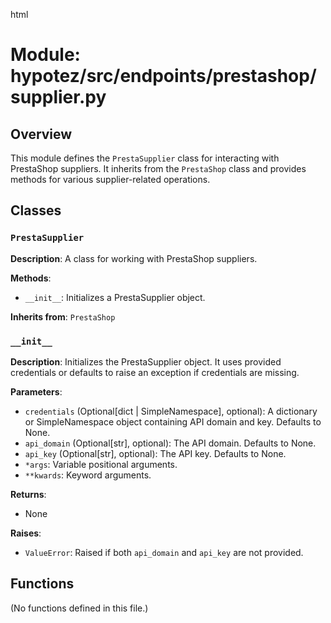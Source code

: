 html
<h1>Module: hypotez/src/endpoints/prestashop/supplier.py</h1>

<h2>Overview</h2>
<p>This module defines the <code>PrestaSupplier</code> class for interacting with PrestaShop suppliers. It inherits from the <code>PrestaShop</code> class and provides methods for various supplier-related operations.</p>

<h2>Classes</h2>

<h3><code>PrestaSupplier</code></h3>

<p><strong>Description</strong>: A class for working with PrestaShop suppliers.</p>

<p><strong>Methods</strong>:</p>
<ul>
  <li><code>__init__</code>: Initializes a PrestaSupplier object.</li>
</ul>

<p><strong>Inherits from</strong>: <code>PrestaShop</code></p>


<h3><code>__init__</code></h3>

<p><strong>Description</strong>: Initializes the PrestaSupplier object.  It uses provided credentials or defaults to raise an exception if credentials are missing.</p>

<p><strong>Parameters</strong>:</p>
<ul>
  <li><code>credentials</code> (Optional[dict | SimpleNamespace], optional): A dictionary or SimpleNamespace object containing API domain and key. Defaults to None.</li>
  <li><code>api_domain</code> (Optional[str], optional): The API domain. Defaults to None.</li>
  <li><code>api_key</code> (Optional[str], optional): The API key. Defaults to None.</li>
  <li><code>*args</code>: Variable positional arguments.</li>
  <li><code>**kwards</code>: Keyword arguments.</li>
</ul>

<p><strong>Returns</strong>:</p>
<ul>
  <li>None</li>
</ul>

<p><strong>Raises</strong>:</p>
<ul>
  <li><code>ValueError</code>: Raised if both <code>api_domain</code> and <code>api_key</code> are not provided.</li>
</ul>


<h2>Functions</h2>

<p>(No functions defined in this file.)</p>